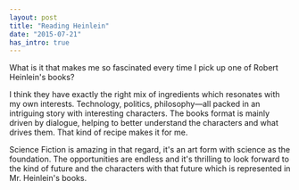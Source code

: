 ```yaml
---
layout: post
title: "Reading Heinlein"
date: "2015-07-21"
has_intro: true
---
```


What is it that makes me so fascinated every time I pick up one of Robert Heinlein's books?

I think they have exactly the right mix of ingredients which resonates with my own interests. Technology, politics, philosophy—all packed in an intriguing story with interesting characters. The books format is mainly driven by dialogue, helping to better understand the characters and what drives them. That kind of recipe makes it for me.

Science Fiction is amazing in that regard, it's an art form with science as the foundation. The opportunities are endless and it's thrilling to look forward to the kind of future and the characters with that future which is represented in Mr. Heinlein's books.
